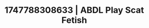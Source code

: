 ---
categories:
- Obedience kink
- Glowing skin
- Dark fantasy erotica
- Deep gaze
- Athlete
image: /assets/images/1747788308633.jpg
layout: post
seo:
  description: Featured content with sensual ABDL Play, Scat Fetish. HD images available.
  keywords: ABDL Play, Scat Fetish
  og_image: /assets/images/1747788308633.jpg
  schema_type: VisualArtwork
tags:
- ABDL Play
- '#1747788308633'
- Scat Fetish
title: 1747788308633 | ABDL Play Scat Fetish
---